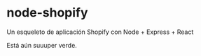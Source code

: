 # node-shopify
Un esqueleto de aplicación Shopify con Node + Express + React

Está aún suuuper verde.
